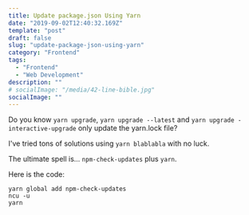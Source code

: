 ```yaml
---
title: Update package.json Using Yarn
date: "2019-09-02T12:40:32.169Z"
template: "post"
draft: false
slug: "update-package-json-using-yarn"
category: "Frontend"
tags:
  - "Frontend"
  - "Web Development"
description: ""
# socialImage: "/media/42-line-bible.jpg"
socialImage: ""
---
```


Do you know `yarn upgrade`, `yarn upgrade --latest` and `yarn upgrade -interactive-upgrade` only update the yarn.lock file?

I've tried tons of solutions using `yarn blablabla` with no luck.

The ultimate spell is... `npm-check-updates` plus `yarn`.

Here is the code:

```
yarn global add npm-check-updates
ncu -u
yarn
```
